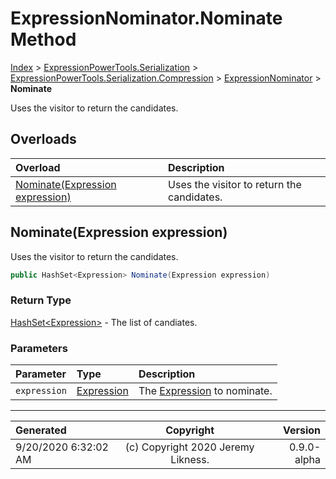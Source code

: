 ﻿# ExpressionNominator.Nominate Method

[Index](../index.md) > [ExpressionPowerTools.Serialization](ExpressionPowerTools.Serialization.a.md) > [ExpressionPowerTools.Serialization.Compression](ExpressionPowerTools.Serialization.Compression.n.md) > [ExpressionNominator](ExpressionPowerTools.Serialization.Compression.ExpressionNominator.cs.md) > **Nominate**

Uses the visitor to return the candidates.

## Overloads

| Overload | Description |
| :-- | :-- |
| [Nominate(Expression expression)](#nominateexpression-expression) | Uses the visitor to return the candidates. |
## Nominate(Expression expression)

Uses the visitor to return the candidates.

```csharp
public HashSet<Expression> Nominate(Expression expression)
```

### Return Type

 [HashSet&lt;Expression>](https://docs.microsoft.com/dotnet/api/system.collections.generic.hashset-1)  - The list of candiates.

### Parameters

| Parameter | Type | Description |
| :-- | :-- | :-- |
| `expression` | [Expression](https://docs.microsoft.com/dotnet/api/system.linq.expressions.expression) | The [Expression](https://docs.microsoft.com/dotnet/api/system.linq.expressions.expression) to nominate. |



---

| Generated | Copyright | Version |
| :-- | :-: | --: |
| 9/20/2020 6:32:02 AM | (c) Copyright 2020 Jeremy Likness. | 0.9.0-alpha |
